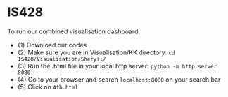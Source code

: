 # IS428

To run our combined visualisation dashboard,

- (1) Download our codes
- (2) Make sure you are in Visualisation/KK directory: `cd IS428/Visualisation/Sheryll/`
- (3) Run the .html file in your local http server: `python -m http.server 8080` 
- (4) Go to your browser and search `localhost:8080` on your search bar
- (5) Click on `4th.html`

